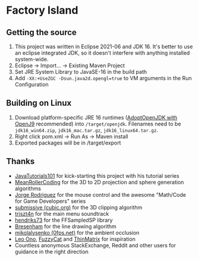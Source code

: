 # Factory Island

## Getting the source

1. This project was written in Eclipse 2021-06 and JDK 16. It's better to use an eclipse integrated JDK, so it doesn't interfere with anything installed system-wide.
2. Eclipse -> Import... -> Existing Maven Project
3. Set JRE System Library to JavaSE-16 in the build path
4. Add `-XX:+UseZGC -Dsun.java2d.opengl=true` to VM arguments in the Run Configuration

## Building on Linux

1. Download platform-specific JRE 16 runtimes ([AdoptOpenJDK with OpenJ9](https://adoptopenjdk.net/?variant=openjdk16&jvmVariant=openj9) recommended) into `/target/openjdk`. Filenames need to be `jdk16_win64.zip`, `jdk16_mac.tar.gz`, `jdk16_linux64.tar.gz`.
2. Right click pom.xml -> Run As -> Maven install
3. Exported packages will be in /target/export

## Thanks

- [JavaTutorials101](https://www.youtube.com/user/JavaTutorials101) for kick-starting this project with his tutorial series
- [MeanRollerCoding](https://www.youtube.com/watch?v=LBSaqhSs6Q4&list=PLgRPwj3No0VLXFoqYnL2aYhczXB2qwKvp&index=5) for the 3D to 2D projection and sphere generation algorithms
- [Jorge Rodriguez](https://www.youtube.com/watch?v=zZM2uUkEoFw&list=PLW3Zl3wyJwWOpdhYedlD-yCB7WQoHf-My&index=13) for the mouse control and the awesome "Math/Code for Game Developers" series
- [submissive (cubic.org)](https://www.cubic.org/docs/3dclip.htm) for the 3D clipping algorithm
- [triszt4n](https://musescore.com/triszt4n) for the main menu soundtrack
- [hendriks73](https://github.com/hendriks73/ffsampledsp) for the FFSampledSP library
- [Bresenham](https://en.wikipedia.org/wiki/Bresenham%27s_line_algorithm) for the line drawing algorithm
- [mikolalysenko (0fps.net)](https://0fps.net/2013/07/03/ambient-occlusion-for-minecraft-like-worlds/) for the ambient occlusion
- [Leo Ono](https://www.youtube.com/c/LeoOno), [FuzzyCat](https://www.youtube.com/channel/UCxosPk3zlNp98CS1YGCzGww) and [ThinMatrix](https://www.youtube.com/c/ThinMatrix) for inspiration
- Countless anonymous StackExchange, Reddit and other users for guidance in the right direction
